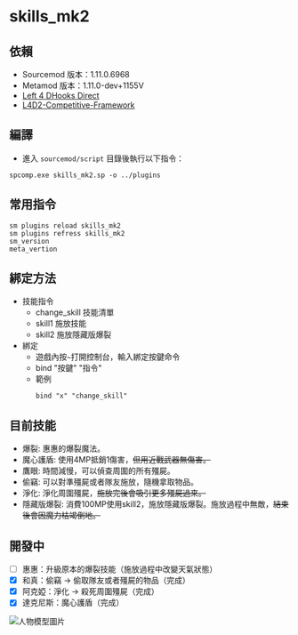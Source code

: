 # skills_mk2

## 依賴
- Sourcemod 版本：1.11.0.6968  
- Metamod 版本：1.11.0-dev+1155V
- [Left 4 DHooks Direct](https://forums.alliedmods.net/showthread.php?t=321696)
- [L4D2-Competitive-Framework](https://github.com/Attano/L4D2-Competitive-Framework)

## 編譯
+ 進入 `sourcemod/script` 目錄後執行以下指令：

```
spcomp.exe skills_mk2.sp -o ../plugins
```

## 常用指令
```
sm plugins reload skills_mk2
sm plugins refress skills_mk2
sm_version
meta_vertion
```

## 綁定方法
+ 技能指令
    + change_skill 技能清單
    + skill1 施放技能
    + skill2 施放隱藏版爆裂
+ 綁定
    + 遊戲內按`~`打開控制台，輸入綁定按鍵命令
    + bind "按鍵" "指令"
    + 範例
        ```
        bind "x" "change_skill"
        ```
## 目前技能
+ 爆裂: 惠惠的爆裂魔法。
+ 魔心護盾: 使用4MP抵銷1傷害，~~但用近戰武器無傷害。~~
+ 鷹眼: 時間減慢，可以偵查周圍的所有殭屍。
+ 偷竊: 可以對準殭屍或者隊友施放，隨機拿取物品。
+ 淨化: 淨化周圍殭屍，~~施放完後會吸引更多殭屍過來。~~
+ 隱藏版爆裂: 消費100MP使用skill2，施放隱藏版爆裂。施放過程中無敵，~~結束後會因魔力枯竭倒地。~~

## 開發中
- [ ] 惠惠：升級原本的爆裂技能（施放過程中改變天氣狀態）
- [x] 和真：偷竊 → 偷取隊友或者殭屍的物品（完成）
- [x] 阿克婭：淨化 → 殺死周圍殭屍（完成）
- [x] 達克尼斯：魔心護盾（完成）

![人物模型圖片](https://steamuserimages-a.akamaihd.net/ugc/2050869154880058882/DBD4D61BC104B63608AF593F81527625CB9EDBCC/?imw=5000&imh=5000&ima=fit&impolicy=Letterbox&imcolor=%23000000&letterbox=false)
